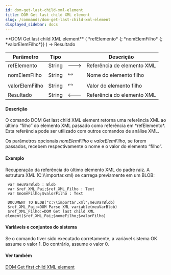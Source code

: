 ```yaml
---
id: dom-get-last-child-xml-element
title: DOM Get last child XML element
slug: /commands/dom-get-last-child-xml-element
displayed_sidebar: docs
---
```


<!--REF #_command_.DOM Get last child XML element.Syntax-->**DOM Get last child XML element** ( *refElemento* {; *nomElemFilho* {; *valorElemFilho*}} ) -> Resultado<!-- END REF-->
<!--REF #_command_.DOM Get last child XML element.Params-->
| Parâmetro | Tipo |  | Descrição |
| --- | --- | --- | --- |
| refElemento | String | &#x1F852; | Referência de elemento XML |
| nomElemFilho | String | &#x1F858; | Nome do elemento filho |
| valorElemFilho | String | &#x1F858; | Valor do elemento filho |
| Resultado | String | &#x1F850; | Referência do elemento XML |

<!-- END REF-->

#### Descrição 

<!--REF #_command_.DOM Get last child XML element.Summary-->O comando DOM Get last child XML element retorna uma referência XML ao último “filho” do elemento XML passado como referência em *refElemento*.<!-- END REF--> Esta referência pode ser utilizado com outros comandos de análise XML.  

Os parâmetros opcionais *nomElemFilho* e *valorElemFilho*, se forem passados, recebem respectivamente o nome e o valor do elemento “filho”.

#### Exemplo 

Recuperação da referência do último elemento XML do padre raiz. A estrutura XML (C:\\\\importar.xml) se carrega previamente em um BLOB: 

```4d
 var meuVarBlob : Blob
 var $ref_XML_Pai;$ref_XML_Filho : Text
 var $nomeFilho;$valorFilho : Text
 
 DOCUMENT TO BLOB("c:\\importar.xml";meuVarBlob)
 $ref_XML_Pai:=DOM Parse XML variable(meuVarBlob)
 $ref_XML_Filho:=DOM Get last child XML element($ref_XML_Pai;$nomeFilho;$valorFilho)
```

#### Variáveis e conjuntos do sistema 

Se o comando tiver sido executado corretamente, a variável sistema OK assume o valor 1\. Do contrário, assume o valor 0.

#### Ver também 

[DOM Get first child XML element](dom-get-first-child-xml-element.md)  